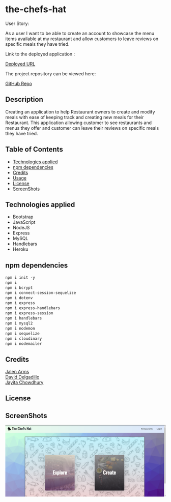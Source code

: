# the-chefs-hat

User Story:

As a user I want to be able to create an account to showcase the menu items available at my restaurant and allow customers to leave reviews on specific meals they have tried.

Link to the deployed application :

[Deployed URL](https://fathomless-oasis-00735.herokuapp.com/)

The project repository can be viewed here:

[GitHub Repo](https://github.com/Jalenarms1/the-chefs-hat)

## Description

Creating an application to help Restaurant owners to create and modify meals with ease of keeping track and creating new meals for their Restaurant.
This application allowing customer to see restaurants and menus they offer and customer can leave their reviews on specific meals they have tried.

## Table of Contents

- [Technologies applied](#technologies_applied)
- [npm dependencies](#npm_dependencies)
- [Credits](#credits)
- [Usage](#usage)
- [License](#license)
- [ScreenShots](#screenshots)

## Technologies applied

- Bootstrap
- JavaScript
- NodeJS
- Express
- MySQL
- Handlebars
- Heroku

## npm dependencies

```
npm i init -y
npm i
npm i bcrypt
npm i connect-session-sequelize
npm i dotenv
npm i express
npm i express-handlebars
npm i express-session
npm i handlebars
npm i mysql2
npm i nodemon
npm i sequelize
npm i cloudinary
npm i nodemailer
```

## Credits

[Jalen Arms](https://github.com/Jalenarms1)<br>
[David Delgadillo](https://github.com/Davg1700)<br>
[Jayita Chowdhury](https://github.com/jayita87)

## License

## ScreenShots

<img src="./public/images/homepage-screenshot.png">
